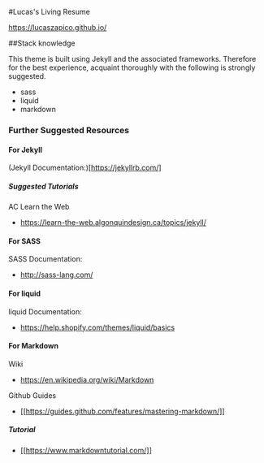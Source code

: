 #Lucas's Living Resume

https://lucaszapico.github.io/

##Stack knowledge

This theme is built using Jekyll and the associated frameworks. Therefore for the best experience, acquaint thoroughly with the following is strongly suggested.
- sass
- liquid
- markdown




### Further Suggested Resources

#### For Jekyll
(Jekyll Documentation:)[https://jekyllrb.com/]

##### Suggested Tutorials
AC Learn the Web
- https://learn-the-web.algonquindesign.ca/topics/jekyll/

#### For SASS
SASS Documentation:
- http://sass-lang.com/

#### For liquid
liquid Documentation:
- https://help.shopify.com/themes/liquid/basics

#### For Markdown

Wiki
- https://en.wikipedia.org/wiki/Markdown

Github Guides
- [[https://guides.github.com/features/mastering-markdown/]]

##### Tutorial
- [[https://www.markdowntutorial.com/]]
